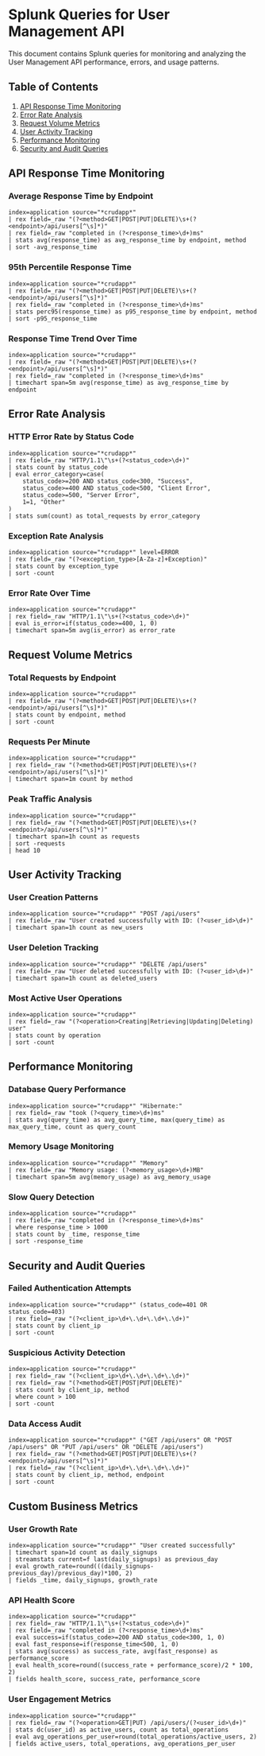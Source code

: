 # Splunk Queries for User Management API

This document contains Splunk queries for monitoring and analyzing the User Management API performance, errors, and usage patterns.

## Table of Contents
1. [API Response Time Monitoring](#api-response-time-monitoring)
2. [Error Rate Analysis](#error-rate-analysis)
3. [Request Volume Metrics](#request-volume-metrics)
4. [User Activity Tracking](#user-activity-tracking)
5. [Performance Monitoring](#performance-monitoring)
6. [Security and Audit Queries](#security-and-audit-queries)

## API Response Time Monitoring

### Average Response Time by Endpoint
```splunk
index=application source="*crudapp*" 
| rex field=_raw "(?<method>GET|POST|PUT|DELETE)\s+(?<endpoint>/api/users[^\s]*)" 
| rex field=_raw "completed in (?<response_time>\d+)ms" 
| stats avg(response_time) as avg_response_time by endpoint, method 
| sort -avg_response_time
```

### 95th Percentile Response Time
```splunk
index=application source="*crudapp*" 
| rex field=_raw "(?<method>GET|POST|PUT|DELETE)\s+(?<endpoint>/api/users[^\s]*)" 
| rex field=_raw "completed in (?<response_time>\d+)ms" 
| stats perc95(response_time) as p95_response_time by endpoint, method 
| sort -p95_response_time
```

### Response Time Trend Over Time
```splunk
index=application source="*crudapp*" 
| rex field=_raw "(?<method>GET|POST|PUT|DELETE)\s+(?<endpoint>/api/users[^\s]*)" 
| rex field=_raw "completed in (?<response_time>\d+)ms" 
| timechart span=5m avg(response_time) as avg_response_time by endpoint
```

## Error Rate Analysis

### HTTP Error Rate by Status Code
```splunk
index=application source="*crudapp*" 
| rex field=_raw "HTTP/1.1\"\s+(?<status_code>\d+)" 
| stats count by status_code 
| eval error_category=case(
    status_code>=200 AND status_code<300, "Success",
    status_code>=400 AND status_code<500, "Client Error",
    status_code>=500, "Server Error",
    1=1, "Other"
) 
| stats sum(count) as total_requests by error_category
```

### Exception Rate Analysis
```splunk
index=application source="*crudapp*" level=ERROR
| rex field=_raw "(?<exception_type>[A-Za-z]+Exception)"
| stats count by exception_type
| sort -count
```

### Error Rate Over Time
```splunk
index=application source="*crudapp*"
| rex field=_raw "HTTP/1.1\"\s+(?<status_code>\d+)"
| eval is_error=if(status_code>=400, 1, 0)
| timechart span=5m avg(is_error) as error_rate
```

## Request Volume Metrics

### Total Requests by Endpoint
```splunk
index=application source="*crudapp*"
| rex field=_raw "(?<method>GET|POST|PUT|DELETE)\s+(?<endpoint>/api/users[^\s]*)"
| stats count by endpoint, method
| sort -count
```

### Requests Per Minute
```splunk
index=application source="*crudapp*"
| rex field=_raw "(?<method>GET|POST|PUT|DELETE)\s+(?<endpoint>/api/users[^\s]*)"
| timechart span=1m count by method
```

### Peak Traffic Analysis
```splunk
index=application source="*crudapp*"
| rex field=_raw "(?<method>GET|POST|PUT|DELETE)\s+(?<endpoint>/api/users[^\s]*)"
| timechart span=1h count as requests
| sort -requests
| head 10
```

## User Activity Tracking

### User Creation Patterns
```splunk
index=application source="*crudapp*" "POST /api/users"
| rex field=_raw "User created successfully with ID: (?<user_id>\d+)"
| timechart span=1h count as new_users
```

### User Deletion Tracking
```splunk
index=application source="*crudapp*" "DELETE /api/users"
| rex field=_raw "User deleted successfully with ID: (?<user_id>\d+)"
| timechart span=1h count as deleted_users
```

### Most Active User Operations
```splunk
index=application source="*crudapp*"
| rex field=_raw "(?<operation>Creating|Retrieving|Updating|Deleting) user"
| stats count by operation
| sort -count
```

## Performance Monitoring

### Database Query Performance
```splunk
index=application source="*crudapp*" "Hibernate:"
| rex field=_raw "took (?<query_time>\d+)ms"
| stats avg(query_time) as avg_query_time, max(query_time) as max_query_time, count as query_count
```

### Memory Usage Monitoring
```splunk
index=application source="*crudapp*" "Memory"
| rex field=_raw "Memory usage: (?<memory_usage>\d+)MB"
| timechart span=5m avg(memory_usage) as avg_memory_usage
```

### Slow Query Detection
```splunk
index=application source="*crudapp*"
| rex field=_raw "completed in (?<response_time>\d+)ms"
| where response_time > 1000
| stats count by _time, response_time
| sort -response_time
```

## Security and Audit Queries

### Failed Authentication Attempts
```splunk
index=application source="*crudapp*" (status_code=401 OR status_code=403)
| rex field=_raw "(?<client_ip>\d+\.\d+\.\d+\.\d+)"
| stats count by client_ip
| sort -count
```

### Suspicious Activity Detection
```splunk
index=application source="*crudapp*"
| rex field=_raw "(?<client_ip>\d+\.\d+\.\d+\.\d+)"
| rex field=_raw "(?<method>GET|POST|PUT|DELETE)"
| stats count by client_ip, method
| where count > 100
| sort -count
```

### Data Access Audit
```splunk
index=application source="*crudapp*" ("GET /api/users" OR "POST /api/users" OR "PUT /api/users" OR "DELETE /api/users")
| rex field=_raw "(?<method>GET|POST|PUT|DELETE)\s+(?<endpoint>/api/users[^\s]*)"
| rex field=_raw "(?<client_ip>\d+\.\d+\.\d+\.\d+)"
| stats count by client_ip, method, endpoint
| sort -count
```

## Custom Business Metrics

### User Growth Rate
```splunk
index=application source="*crudapp*" "User created successfully"
| timechart span=1d count as daily_signups
| streamstats current=f last(daily_signups) as previous_day
| eval growth_rate=round(((daily_signups-previous_day)/previous_day)*100, 2)
| fields _time, daily_signups, growth_rate
```

### API Health Score
```splunk
index=application source="*crudapp*"
| rex field=_raw "HTTP/1.1\"\s+(?<status_code>\d+)"
| rex field=_raw "completed in (?<response_time>\d+)ms"
| eval success=if(status_code>=200 AND status_code<300, 1, 0)
| eval fast_response=if(response_time<500, 1, 0)
| stats avg(success) as success_rate, avg(fast_response) as performance_score
| eval health_score=round((success_rate + performance_score)/2 * 100, 2)
| fields health_score, success_rate, performance_score
```

### User Engagement Metrics
```splunk
index=application source="*crudapp*"
| rex field=_raw "(?<operation>GET|PUT) /api/users/(?<user_id>\d+)"
| stats dc(user_id) as active_users, count as total_operations
| eval avg_operations_per_user=round(total_operations/active_users, 2)
| fields active_users, total_operations, avg_operations_per_user
```
